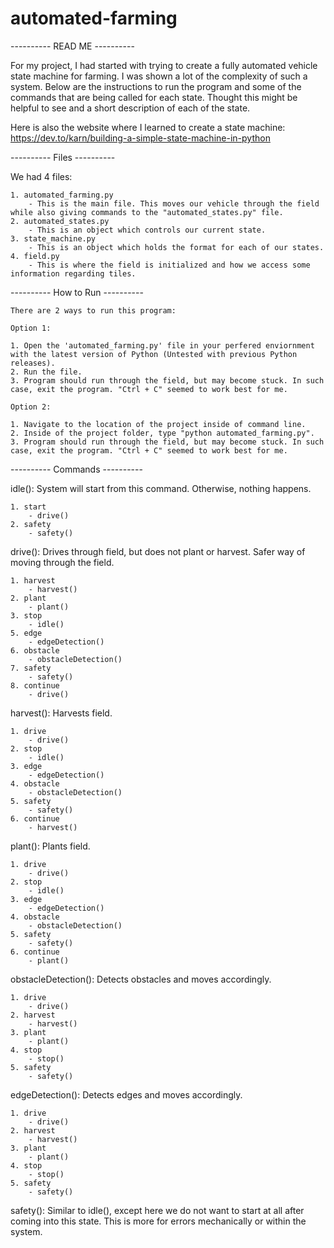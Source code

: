 # automated-farming
---------- READ ME ----------

For my project, I had started with trying to create a fully automated vehicle state machine for farming. I was shown a lot of the complexity of such a system.
Below are the instructions to run the program and some of the commands that are being called for each state. Thought this might be helpful to see and a short description of each of the state.

Here is also the website where I learned to create a state machine: https://dev.to/karn/building-a-simple-state-machine-in-python

---------- Files ----------

We had 4 files:

    1. automated_farming.py
        - This is the main file. This moves our vehicle through the field while also giving commands to the "automated_states.py" file.
    2. automated_states.py
        - This is an object which controls our current state.
    3. state_machine.py
        - This is an object which holds the format for each of our states.
    4. field.py
        - This is where the field is initialized and how we access some information regarding tiles.

---------- How to Run ----------

    There are 2 ways to run this program:

    Option 1:

    1. Open the 'automated_farming.py' file in your perfered enviornment with the latest version of Python (Untested with previous Python releases).
    2. Run the file.
    3. Program should run through the field, but may become stuck. In such case, exit the program. "Ctrl + C" seemed to work best for me.

    Option 2:
    
    1. Navigate to the location of the project inside of command line.
    2. Inside of the project folder, type "python automated_farming.py".
    3. Program should run through the field, but may become stuck. In such case, exit the program. "Ctrl + C" seemed to work best for me.

---------- Commands ----------

idle():
System will start from this command. Otherwise, nothing happens.

    1. start
        - drive()
    2. safety
        - safety()

drive():
Drives through field, but does not plant or harvest. Safer way of moving through the field.

    1. harvest
        - harvest()
    2. plant
        - plant()
    3. stop
        - idle()
    5. edge
        - edgeDetection()
    6. obstacle
        - obstacleDetection()
    7. safety
        - safety()
    8. continue
        - drive()

harvest():
Harvests field.

    1. drive
        - drive()
    2. stop
        - idle()
    3. edge
        - edgeDetection()
    4. obstacle
        - obstacleDetection()
    5. safety
        - safety()
    6. continue
        - harvest()

plant():
Plants field.

    1. drive
        - drive()
    2. stop
        - idle()
    3. edge
        - edgeDetection()
    4. obstacle
        - obstacleDetection()
    5. safety
        - safety()
    6. continue
        - plant()

obstacleDetection():
Detects obstacles and moves accordingly.

    1. drive
        - drive()
    2. harvest
        - harvest()
    3. plant
        - plant()
    4. stop
        - stop()
    5. safety
        - safety()

edgeDetection():
Detects edges and moves accordingly.

    1. drive
        - drive()
    2. harvest
        - harvest()
    3. plant
        - plant()
    4. stop
        - stop()
    5. safety
        - safety()

safety():
Similar to idle(), except here we do not want to start at all after coming into this state. This is more for errors mechanically or within the system.
